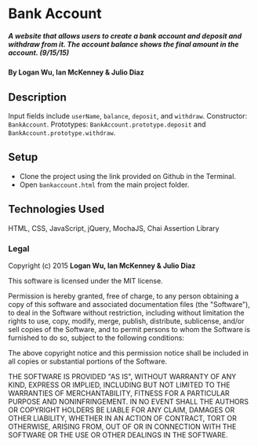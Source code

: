 # Bank Account

##### A website that allows users to create a bank account and deposit and withdraw from it. The account balance shows the final amount in the account. (9/15/15)

#### By Logan Wu, Ian McKenney & Julio Diaz

## Description

Input fields include ```userName```, ```balance```, ```deposit```, and ```withdraw```. Constructor: ```BankAccount```. Prototypes: ```BankAccount.prototype.deposit``` and ```BankAccount.prototype.withdraw```.

## Setup

* Clone the project using the link provided on Github in the Terminal.
* Open ```bankaccount.html``` from the main project folder.

## Technologies Used

HTML, CSS, JavaScript, jQuery, MochaJS, Chai Assertion Library

### Legal

Copyright (c) 2015 **Logan Wu, Ian McKenney & Julio Diaz**

This software is licensed under the MIT license.

Permission is hereby granted, free of charge, to any person obtaining a copy
of this software and associated documentation files (the "Software"), to deal
in the Software without restriction, including without limitation the rights
to use, copy, modify, merge, publish, distribute, sublicense, and/or sell
copies of the Software, and to permit persons to whom the Software is
furnished to do so, subject to the following conditions:

The above copyright notice and this permission notice shall be included in
all copies or substantial portions of the Software.

THE SOFTWARE IS PROVIDED "AS IS", WITHOUT WARRANTY OF ANY KIND, EXPRESS OR
IMPLIED, INCLUDING BUT NOT LIMITED TO THE WARRANTIES OF MERCHANTABILITY,
FITNESS FOR A PARTICULAR PURPOSE AND NONINFRINGEMENT. IN NO EVENT SHALL THE
AUTHORS OR COPYRIGHT HOLDERS BE LIABLE FOR ANY CLAIM, DAMAGES OR OTHER
LIABILITY, WHETHER IN AN ACTION OF CONTRACT, TORT OR OTHERWISE, ARISING FROM,
OUT OF OR IN CONNECTION WITH THE SOFTWARE OR THE USE OR OTHER DEALINGS IN
THE SOFTWARE.
